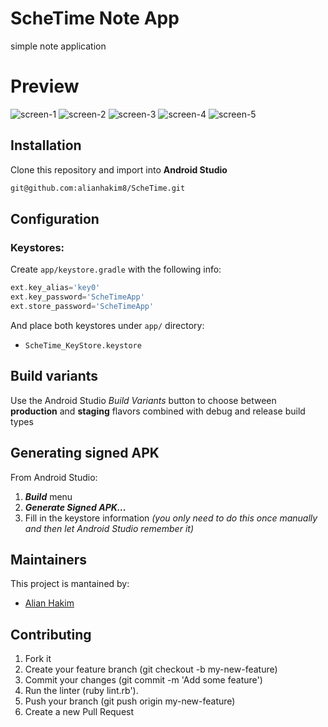# ScheTime Note App
simple note application

# Preview
![screen-1](https://user-images.githubusercontent.com/51102459/146638397-18105475-3932-4fe2-b477-0e7322449543.jpg)
![screen-2](https://user-images.githubusercontent.com/51102459/146638399-0d2b2562-f75a-4436-9b77-8499e62f732a.jpg)
![screen-3](https://user-images.githubusercontent.com/51102459/146638401-249ddb9f-5b92-4c12-8fdf-f9bf896e5c5b.jpg)
![screen-4](https://user-images.githubusercontent.com/51102459/146638402-12715be1-17d7-47d8-afd0-1987361603e5.jpg)
![screen-5](https://user-images.githubusercontent.com/51102459/146638405-289c0916-6698-4f36-b164-4aa184c49e25.jpg)

## Installation
Clone this repository and import into **Android Studio**
```bash
git@github.com:alianhakim8/ScheTime.git
```

## Configuration
### Keystores:
Create `app/keystore.gradle` with the following info:
```gradle
ext.key_alias='key0'
ext.key_password='ScheTimeApp'
ext.store_password='ScheTimeApp'
```
And place both keystores under `app/` directory:
- `ScheTime_KeyStore.keystore`

## Build variants
Use the Android Studio *Build Variants* button to choose between **production** and **staging** flavors combined with debug and release build types


## Generating signed APK
From Android Studio:
1. ***Build*** menu
2. ***Generate Signed APK...***
3. Fill in the keystore information *(you only need to do this once manually and then let Android Studio remember it)*

## Maintainers
This project is mantained by:
* [Alian Hakim](http://github.com/alianhakim)


## Contributing

1. Fork it
2. Create your feature branch (git checkout -b my-new-feature)
3. Commit your changes (git commit -m 'Add some feature')
4. Run the linter (ruby lint.rb').
5. Push your branch (git push origin my-new-feature)
6. Create a new Pull Request


